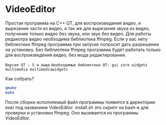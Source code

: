 # VideoEditor
Простая программа на C++ QT, для воспроизведения видео, и вырезания части из видео,
а так же для вырезания звука из видео, получение только видео без звука, или звук без видео.
Для работы редакотра видео необходима библиотека ffmpeg. Если у вас нету библиотеки ffmpeg программа
при запуске попросит дать разрешение на установку.
Без библиотеки ffmpeg программа будет работать только для воспроизведения видео, без мода редактирования.

`Версия QT : 5 и выше`
`Необходимые библиотеки QT: gui core widgets multimedia multimediawidgets`

Как собрать?
```bash
qmake
make
```
После сборки исполняемый файл программы появится в директории exe/ под названием VideoEditor.
install.sh это скрипт на bash-е для проверки и установки ffmpeg. Оно вызивается из программы VideoEditor.
